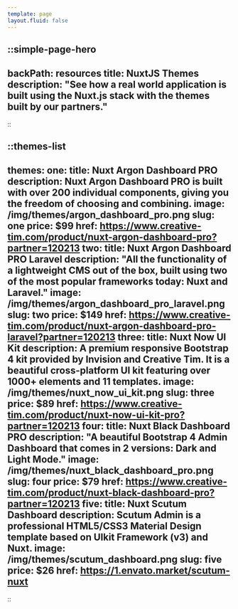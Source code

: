 ```yaml
---
template: page
layout.fluid: false
---
```

::simple-page-hero
---
backPath: resources
title: NuxtJS Themes
description: "See how a real world application is built using the Nuxt.js stack with the themes built by our partners."
---
::

::themes-list
---
themes:
  one:
    title: Nuxt Argon Dashboard PRO
    description: Nuxt Argon Dashboard PRO is built with over 200 individual components, giving you the freedom of choosing and combining.
    image: /img/themes/argon_dashboard_pro.png
    slug: one
    price: $99
    href: https://www.creative-tim.com/product/nuxt-argon-dashboard-pro?partner=120213
  two:
    title: Nuxt Argon Dashboard PRO Laravel
    description: "All the functionality of a lightweight CMS out of the box, built using two of the most popular frameworks today: Nuxt and Laravel."
    image: /img/themes/argon_dashboard_pro_laravel.png
    slug: two
    price: $149
    href: https://www.creative-tim.com/product/nuxt-argon-dashboard-pro-laravel?partner=120213
  three:
    title: Nuxt Now UI Kit
    description: A premium responsive Bootstrap 4 kit provided by Invision and Creative Tim. It is a beautiful cross-platform UI kit featuring over 1000+ elements and 11 templates.
    image: /img/themes/nuxt_now_ui_kit.png
    slug: three
    price: $89
    href: https://www.creative-tim.com/product/nuxt-now-ui-kit-pro?partner=120213
  four:
    title: Nuxt Black Dashboard PRO
    description: "A beautiful Bootstrap 4 Admin Dashboard that comes in 2 versions: Dark and Light Mode."
    image: /img/themes/nuxt_black_dashboard_pro.png
    slug: four
    price: $79
    href: https://www.creative-tim.com/product/nuxt-black-dashboard-pro?partner=120213
  five:
    title: Nuxt Scutum Dashboard
    description: Scutum Admin is a professional HTML5/CSS3 Material Design template based on UIkit Framework (v3) and Nuxt.
    image: /img/themes/scutum_dashboard.png
    slug: five
    price: $26
    href: https://1.envato.market/scutum-nuxt
---
::
